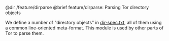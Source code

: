 @dir /feature/dirparse
@brief feature/dirparse: Parsing Tor directory objects

We define a number of "directory objects" in
[dir-spec.txt](https://gitweb.torproject.org/torspec.git/tree/dir-spec.txt),
all of them using a common line-oriented meta-format.  This module is used by
other parts of Tor to parse them.

